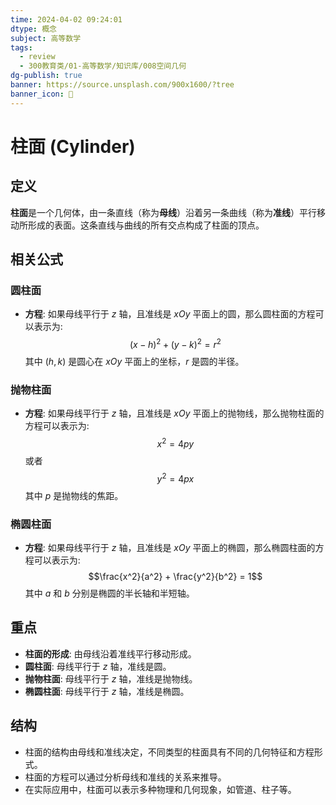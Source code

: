 ```yaml
---
time: 2024-04-02 09:24:01
dtype: 概念
subject: 高等数学
tags:
  - review
  - 300教育类/01-高等数学/知识库/008空间几何
dg-publish: true
banner: https://source.unsplash.com/900x1600/?tree
banner_icon: 🧠
---
```

# 柱面 (Cylinder)

## 定义
**柱面**是一个几何体，由一条直线（称为**母线**）沿着另一条曲线（称为**准线**）平行移动所形成的表面。这条直线与曲线的所有交点构成了柱面的顶点。

## 相关公式

### 圆柱面
- **方程**: 如果母线平行于 $z$ 轴，且准线是 $xOy$ 平面上的圆，那么圆柱面的方程可以表示为:
  $$(x - h)^2 + (y - k)^2 = r^2$$
  其中 $(h, k)$ 是圆心在 $xOy$ 平面上的坐标，$r$ 是圆的半径。

### 抛物柱面
- **方程**: 如果母线平行于 $z$ 轴，且准线是 $xOy$ 平面上的抛物线，那么抛物柱面的方程可以表示为:
  $$x^2 = 4py$$
  或者
  $$y^2 = 4px$$
  其中 $p$ 是抛物线的焦距。

### 椭圆柱面
- **方程**: 如果母线平行于 $z$ 轴，且准线是 $xOy$ 平面上的椭圆，那么椭圆柱面的方程可以表示为:
  $$\frac{x^2}{a^2} + \frac{y^2}{b^2} = 1$$
  其中 $a$ 和 $b$ 分别是椭圆的半长轴和半短轴。

## 重点
- **柱面的形成**: 由母线沿着准线平行移动形成。
- **圆柱面**: 母线平行于 $z$ 轴，准线是圆。
- **抛物柱面**: 母线平行于 $z$ 轴，准线是抛物线。
- **椭圆柱面**: 母线平行于 $z$ 轴，准线是椭圆。

## 结构
- 柱面的结构由母线和准线决定，不同类型的柱面具有不同的几何特征和方程形式。
- 柱面的方程可以通过分析母线和准线的关系来推导。
- 在实际应用中，柱面可以表示多种物理和几何现象，如管道、柱子等。

